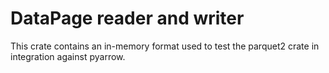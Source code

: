# DataPage reader and writer

This crate contains an in-memory format used to test the parquet2
crate in integration against pyarrow.
